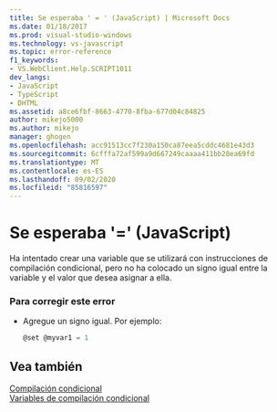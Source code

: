 ```yaml
---
title: Se esperaba ' = ' (JavaScript) | Microsoft Docs
ms.date: 01/18/2017
ms.prod: visual-studio-windows
ms.technology: vs-javascript
ms.topic: error-reference
f1_keywords:
- VS.WebClient.Help.SCRIPT1011
dev_langs:
- JavaScript
- TypeScript
- DHTML
ms.assetid: a8ce6fbf-8663-4770-8fba-677d04c84825
author: mikejo5000
ms.author: mikejo
manager: ghogen
ms.openlocfilehash: acc91513cc7f230a150ca87eea5cddc4681e43d3
ms.sourcegitcommit: 6cfffa72af599a9d667249caaaa411bb28ea69fd
ms.translationtype: MT
ms.contentlocale: es-ES
ms.lasthandoff: 09/02/2020
ms.locfileid: "85816597"
---
```

# <a name="expected--javascript"></a>Se esperaba '=' (JavaScript)
Ha intentado crear una variable que se utilizará con instrucciones de compilación condicional, pero no ha colocado un signo igual entre la variable y el valor que desea asignar a ella.  
  
### <a name="to-correct-this-error"></a>Para corregir este error  
  
- Agregue un signo igual. Por ejemplo:  
  
    ```JavaScript  
    @set @myvar1 = 1  
    ```  
  
## <a name="see-also"></a>Vea también  
 [Compilación condicional](../../javascript/advanced/conditional-compilation-javascript.md)   
 [Variables de compilación condicional](../../javascript/advanced/conditional-compilation-variables-javascript.md)